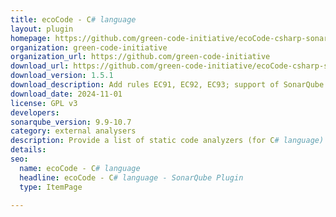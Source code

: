 ```yaml
---
title: ecoCode - C# language
layout: plugin
homepage: https://github.com/green-code-initiative/ecoCode-csharp-sonarqube
organization: green-code-initiative
organization_url: https://github.com/green-code-initiative
download_url: https://github.com/green-code-initiative/ecoCode-csharp-sonarqube/releases/download/1.5.1/ecocode-csharp-plugin-1.5.1.jar
download_version: 1.5.1
download_description: Add rules EC91, EC92, EC93; support of SonarQube 10.7; upgrade internal library versions
download_date: 2024-11-01
license: GPL v3
developers: 
sonarqube_version: 9.9-10.7
category: external analysers
description: Provide a list of static code analyzers (for C# language) to highlight code structures that may have a negative ecological impact&#58; energy and resources over-consumption, "fatware", shortening terminals' lifespan, etc.
details: 
seo:
  name: ecoCode - C# language
  headline: ecoCode - C# language - SonarQube Plugin
  type: ItemPage

---
```

